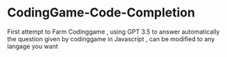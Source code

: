 # CodingGame-Code-Completion
First attempt to Farm Codinggame , using GPT 3.5 to answer automatically the question given by codinggame in Javascript , can be modified to any langage you want
